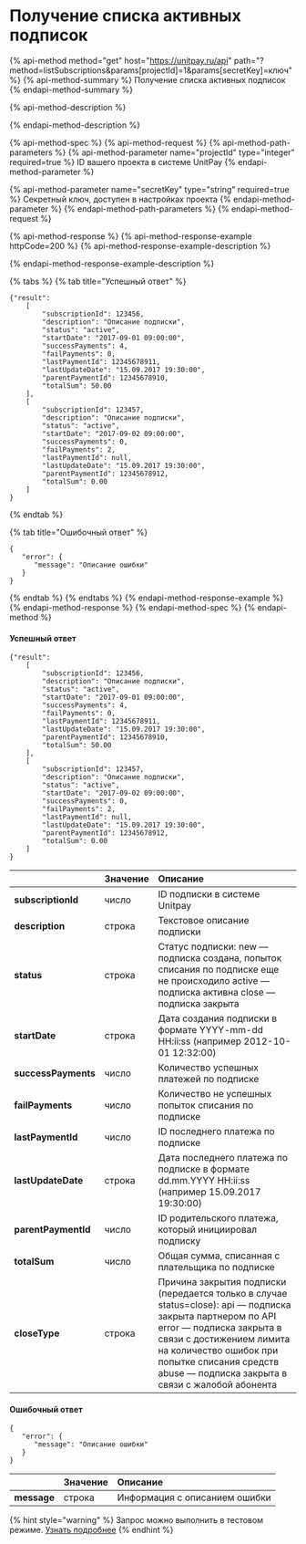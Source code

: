 # Получение списка активных подписок

{% api-method method="get" host="https://unitpay.ru/api" path="?method=listSubscriptions&params\[projectId\]=1&params\[secretKey\]=ключ" %}
{% api-method-summary %}
Получение списка активных подписок
{% endapi-method-summary %}

{% api-method-description %}

{% endapi-method-description %}

{% api-method-spec %}
{% api-method-request %}
{% api-method-path-parameters %}
{% api-method-parameter name="projectId" type="integer" required=true %}
ID вашего проекта в системе UnitPay
{% endapi-method-parameter %}

{% api-method-parameter name="secretKey" type="string" required=true %}
Секретный ключ, доступен в настройках проекта
{% endapi-method-parameter %}
{% endapi-method-path-parameters %}
{% endapi-method-request %}

{% api-method-response %}
{% api-method-response-example httpCode=200 %}
{% api-method-response-example-description %}

{% endapi-method-response-example-description %}

{% tabs %}
{% tab title="Успешный ответ" %}
```
{"result": 
    [
        "subscriptionId": 123456,
        "description": "Описание подписки",
        "status": "active",
        "startDate": "2017-09-01 09:00:00",
        "successPayments": 4,
        "failPayments": 0,
        "lastPaymentId": 12345678911,
        "lastUpdateDate": "15.09.2017 19:30:00",
        "parentPaymentId": 12345678910,
        "totalSum": 50.00 
    ],
    [
        "subscriptionId": 123457,
        "description": "Описание подписки",
        "status": "active",
        "startDate": "2017-09-02 09:00:00",
        "successPayments": 0,
        "failPayments": 2,
        "lastPaymentId": null,
        "lastUpdateDate": "15.09.2017 19:30:00",
        "parentPaymentId": 12345678912,
        "totalSum": 0.00 
    ]
}
```
{% endtab %}

{% tab title="Ошибочный ответ" %}
```
{
   "error": {
      "message": "Описание ошибки"
   }
}
```
{% endtab %}
{% endtabs %}
{% endapi-method-response-example %}
{% endapi-method-response %}
{% endapi-method-spec %}
{% endapi-method %}

#### Успешный ответ

```text
{"result": 
    [
        "subscriptionId": 123456,
        "description": "Описание подписки",
        "status": "active",
        "startDate": "2017-09-01 09:00:00",
        "successPayments": 4,
        "failPayments": 0,
        "lastPaymentId": 12345678911,
        "lastUpdateDate": "15.09.2017 19:30:00",
        "parentPaymentId": 12345678910,
        "totalSum": 50.00 
    ],
    [
        "subscriptionId": 123457,
        "description": "Описание подписки",
        "status": "active",
        "startDate": "2017-09-02 09:00:00",
        "successPayments": 0,
        "failPayments": 2,
        "lastPaymentId": null,
        "lastUpdateDate": "15.09.2017 19:30:00",
        "parentPaymentId": 12345678912,
        "totalSum": 0.00 
    ]
}
```

|  | Значение | Описание |
| :--- | :--- | :--- |
| **subscriptionId** | число | ID подписки в системе Unitpay |
| **description** | строка | Текстовое описание подписки |
| **status**  | строка | Статус подписки:  new — подписка создана, попыток списания по подписке еще не происходило active — подписка активна close — подписка закрыта  |
| **startDate**  | строка | Дата создания подписки в формате YYYY-mm-dd HH:ii:ss \(например 2012-10-01 12:32:00\) |
| **successPayments** | число | Количество успешных платежей по подписке |
| **failPayments** | число | Количество не успешных попыток списания по подписке |
| **lastPaymentId** | число | ID последнего платежа по подписке |
| **lastUpdateDate** | строка | Дата последнего платежа по подписке в формате dd.mm.YYYY HH:ii:ss \(например 15.09.2017 19:30:00\) |
| **parentPaymentId** | число | ID родительского платежа, который инициировал подписку |
| **totalSum** | число | Общая сумма, списанная с плательщика по подписке |
| **closeType** | строка | Причина закрытия подписки \(передается только в случае status=close\):  api — подписка закрыта партнером по API error — подписка закрыта в связи с достижением лимита на количество ошибок при попытке списания средств abuse — подписка закрыта в связи с жалобой абонента |

#### Ошибочный ответ

```text
{
   "error": {
      "message": "Описание ошибки"
   }
}
```

|  | Значение | Описание |
| :--- | :--- | :--- |
| **message** | строка | Информация с описанием ошибки |

{% hint style="warning" %}
Запрос можно выполнить в тестовом режиме. [Узнать подробнее](../../other/test-api.md)
{% endhint %}

